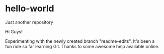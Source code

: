 # hello-world
Just another repository

Hi Guys!

Experimenting with the newly created branch "readme-edits". It's been a fun ride so far learning Git. Thanks to some awesome help available online.

